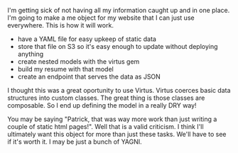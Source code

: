 I'm getting sick of not having all my information caught up and in one place.  I'm going to make a me object for my website that I can just use everywhere.  This is how it will work.

*  have a YAML file for easy upkeep of static data
*  store that file on S3 so it's easy enough to update without deploying anything
*  create nested models with the virtus gem
*  build my resume with that model
*  create an endpoint that serves the data as JSON


I thought this was a great oportunity to use Virtus.  Virtus coerces basic data structures into custom classes.  The great thing is those classes are composable.  So I end up defining the model in a really DRY way!

You may be saying "Patrick, that was way more work than just writing a couple of static html pages!".  Well that is a valid criticism.  I think I'll ultimately want this object for more than just these tasks.  We'll have to see if it's worth it.  I may be just a bunch of YAGNI.